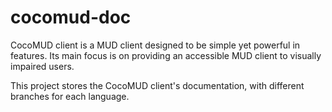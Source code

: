 # cocomud-doc
CocoMUD client is a MUD client designed to be simple yet powerful in features.  Its main focus is on providing an accessible MUD client to visually impaired users.

This project stores the CocoMUD client's documentation, with different branches for each language.
